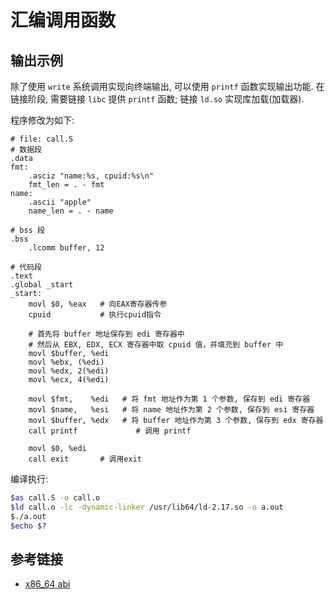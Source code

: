 # 汇编调用函数

## 输出示例

除了使用 `write` 系统调用实现向终端输出, 可以使用 `printf` 函数实现输出功能. 在链接阶段, 需要链接 `libc` 提供 `printf` 函数; 链接 `ld.so` 实现库加载(加载器).

程序修改为如下:

```assembly
# file: call.S
# 数据段
.data
fmt:
    .asciz "name:%s, cpuid:%s\n"
    fmt_len = . - fmt
name:
    .ascii "apple"
    name_len = . - name

# bss 段
.bss
    .lcomm buffer, 12

# 代码段
.text
.global _start
_start:
    movl $0, %eax   # 向EAX寄存器传参
    cpuid           # 执行cpuid指令

    # 首先将 buffer 地址保存到 edi 寄存器中
    # 然后从 EBX, EDX, ECX 寄存器中取 cpuid 值，并填充到 buffer 中
    movl $buffer, %edi
    movl %ebx, (%edi)
    movl %edx, 2(%edi)
    movl %ecx, 4(%edi)

    movl $fmt,    %edi   # 将 fmt 地址作为第 1 个参数, 保存到 edi 寄存器
    movl $name,   %esi   # 将 name 地址作为第 2 个参数, 保存到 esi 寄存器
    movl $buffer, %edx   # 将 buffer 地址作为第 3 个参数, 保存到 edx 寄存器
    call printf             # 调用 printf

    movl $0, %edi
    call exit       # 调用exit

```

编译执行:

```bash
$as call.S -o call.o
$ld call.o -lc -dynamic-linker /usr/lib64/ld-2.17.so -o a.out
$./a.out
$echo $?
```

## 参考链接

- [x86_64 abi](https://gitlab.com/x86-psABIs/x86-64-ABI.git)
